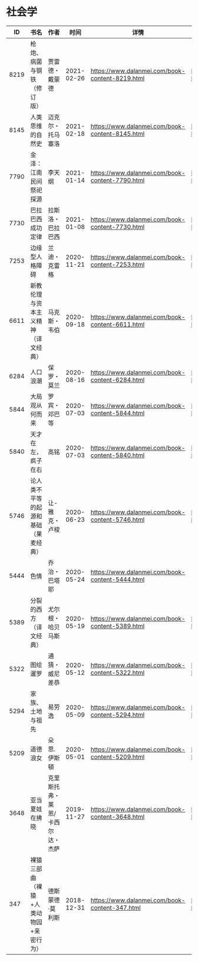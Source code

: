 # 社会学

| ID | 书名 | 作者 | 时间 | 详情 | 下载页面 | EPUB下载链接 | MOBI下载链接 | AZW3下载链接 |
| --- | --- | --- | --- | --- | --- | --- | --- | --- |
| 8219 | 枪炮、病菌与钢铁（修订版） | 贾雷德・戴蒙德 | 2021-02-26 | https://www.dalanmei.com/book-content-8219.html | https://www.dalanmei.com/download-book-8219.html | http://ct.dalanmei.com/f/31084289-571705745-d4db84 | http://ct.dalanmei.com/f/31084289-572115647-c45e4f | http://ct.dalanmei.com/f/31084289-572139301-6ac968 |
| 8145 | 人类思维的自然史 | 迈克尔・托马塞洛 | 2021-02-18 | https://www.dalanmei.com/book-content-8145.html | https://www.dalanmei.com/download-book-8145.html | http://ct.dalanmei.com/f/31084289-571698492-d70c7a | http://ct.dalanmei.com/f/31084289-572115879-a609e0 | http://ct.dalanmei.com/f/31084289-572144825-12ef82 |
| 7790 | 金泽：江南民间祭祀探源 | 李天纲 | 2021-01-14 | https://www.dalanmei.com/book-content-7790.html | https://www.dalanmei.com/download-book-7790.html | http://ct.dalanmei.com/f/31084289-571653010-a5ade5 | http://ct.dalanmei.com/f/31084289-572117452-5c8eb0 | http://ct.dalanmei.com/f/31084289-572179886-9856cb |
| 7730 | 巴拉巴西成功定律 | 拉斯洛・巴拉巴西 | 2021-01-08 | https://www.dalanmei.com/book-content-7730.html | https://www.dalanmei.com/download-book-7730.html | http://ct.dalanmei.com/f/31084289-571651437-aee833 | http://ct.dalanmei.com/f/31084289-572120042-97bd11 | http://ct.dalanmei.com/f/31084289-572180137-d0aa24 |
| 7253 | 边缘型人格障碍 | 兰迪・克雷格 | 2020-11-21 | https://www.dalanmei.com/book-content-7253.html | https://www.dalanmei.com/download-book-7253.html | http://ct.dalanmei.com/f/31084289-571532096-8c5b82 | http://ct.dalanmei.com/f/31084289-571801475-5dd480 | http://ct.dalanmei.com/f/31084289-572195058-3ce455 |
| 6611 | 新教伦理与资本主义精神（译文经典） | 马克斯・韦伯 | 2020-09-18 | https://www.dalanmei.com/book-content-6611.html | https://www.dalanmei.com/download-book-6611.html | http://ct.dalanmei.com/f/31084289-571550360-c91e64 | http://ct.dalanmei.com/f/31084289-571844696-9688da | http://ct.dalanmei.com/f/31084289-572201441-a386a3 |
| 6284 | 人口浪潮 | 保罗・莫兰 | 2020-08-16 | https://www.dalanmei.com/book-content-6284.html | https://www.dalanmei.com/download-book-6284.html | http://ct.dalanmei.com/f/31084289-571555997-9f1b67 | http://ct.dalanmei.com/f/31084289-571911630-5bb087 | http://ct.dalanmei.com/f/31084289-572203292-56f885 |
| 5844 | 大局观从何而来 | 罗宾・邓巴等 | 2020-07-03 | https://www.dalanmei.com/book-content-5844.html | https://www.dalanmei.com/download-book-5844.html | http://ct.dalanmei.com/f/31084289-571613403-20a8fa | http://ct.dalanmei.com/f/31084289-571733563-f77ecb | http://ct.dalanmei.com/f/31084289-571913133-114af6 |
| 5840 | 天才在左，疯子在右 | 高铭 | 2020-07-03 | https://www.dalanmei.com/book-content-5840.html | https://www.dalanmei.com/download-book-5840.html | http://ct.dalanmei.com/f/31084289-571613255-268116 | http://ct.dalanmei.com/f/31084289-571733645-b8ec0b | http://ct.dalanmei.com/f/31084289-571913175-36bedf |
| 5746 | 论人类不平等的起源和基础（果麦经典） | 让-雅克・卢梭 | 2020-06-23 | https://www.dalanmei.com/book-content-5746.html | https://www.dalanmei.com/download-book-5746.html | http://ct.dalanmei.com/f/31084289-571608101-54e0cb | http://ct.dalanmei.com/f/31084289-571736110-4a2728 | http://ct.dalanmei.com/f/31084289-571914234-3eb7a4 |
| 5444 | 色情 | 乔治・巴塔耶 | 2020-05-24 | https://www.dalanmei.com/book-content-5444.html |  |  |  |  |
| 5389 | 分裂的西方（译文经典） | 尤尔根・哈贝马斯 | 2020-05-19 | https://www.dalanmei.com/book-content-5389.html | https://www.dalanmei.com/download-book-5389.html | http://ct.dalanmei.com/f/31084289-571495883-f9454a | http://ct.dalanmei.com/f/31084289-571773809-c207b9 | http://ct.dalanmei.com/f/31084289-571918721-d408ff |
| 5322 | 图绘暹罗 | 通猜・威尼差恭 | 2020-05-12 | https://www.dalanmei.com/book-content-5322.html | https://www.dalanmei.com/download-book-5322.html | http://ct.dalanmei.com/f/31084289-571500034-c27b0b | http://ct.dalanmei.com/f/31084289-571775102-ea3169 | http://ct.dalanmei.com/f/31084289-571919954-4a38a8 |
| 5294 | 家族、土地与祖先 | 易劳逸 | 2020-05-09 | https://www.dalanmei.com/book-content-5294.html | https://www.dalanmei.com/download-book-5294.html | http://ct.dalanmei.com/f/31084289-571500953-89b2ae | http://ct.dalanmei.com/f/31084289-571775277-d7ae8e | http://ct.dalanmei.com/f/31084289-571920183-5638d4 |
| 5209 | 道德浪女 | 朵思.伊斯頓 | 2020-05-01 | https://www.dalanmei.com/book-content-5209.html | https://www.dalanmei.com/download-book-5209.html | http://ct.dalanmei.com/f/31084289-571517371-54a163 | http://ct.dalanmei.com/f/31084289-571778074-4add17 | http://ct.dalanmei.com/f/31084289-571923281-c5df8a |
| 3648 | 亚当夏娃在拂晓 | 克里斯托弗・莱恩/卡西尔达・杰萨 | 2019-11-27 | https://www.dalanmei.com/book-content-3648.html | https://www.dalanmei.com/download-book-3648.html | http://ct.dalanmei.com/f/31084289-571550951-2095c0 | http://ct.dalanmei.com/f/31084289-571856077-8c14a6 | http://ct.dalanmei.com/f/31084289-572067608-9557b0 |
| 347 | 裸猿三部曲（裸猿+人类动物园+亲密行为） | 德斯蒙德·莫利斯 | 2018-12-31 | https://www.dalanmei.com/book-content-347.html | https://www.dalanmei.com/download-book-347.html | http://ct.dalanmei.com/f/31084289-571456032-9121c2 | http://ct.dalanmei.com/f/31084289-571788238-75bbff | http://ct.dalanmei.com/f/31084289-571890249-2c1ffd |
